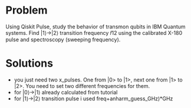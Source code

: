 # Problem
Using Qiskit Pulse, study the behavior of transmon qubits in IBM Quantum systems.
Find |1⟩→|2⟩ transition frequency 𝑓12 using the calibrated X-180 pulse and spectroscopy (sweeping frequency).
# Solutions
- you just need two x_pulses. One from |0> to |1>, next one from |1> to |2>. You need to set two different frequencies for them. 
- for |0⟩→|1⟩ already calculated from tutorial
- for |1⟩→|2⟩ transition pulse i used freq+anharm_guess_GHz)*GHz 